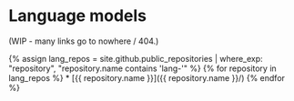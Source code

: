 # Language models

(WIP - many links go to nowhere / 404.)

<div class="threecolumn repolist" markdown="1">
{% assign lang_repos = site.github.public_repositories | where_exp: "repository", "repository.name contains 'lang-'" %}
{% for repository in lang_repos %}
  * [{{ repository.name }}]({{ repository.name }}/)
{% endfor %}
</div>
